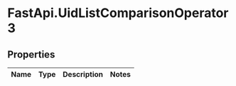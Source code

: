 # FastApi.UidListComparisonOperator3

## Properties
Name | Type | Description | Notes
------------ | ------------- | ------------- | -------------
